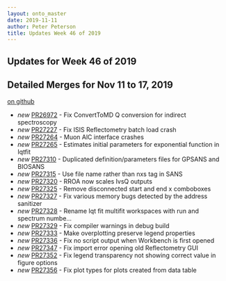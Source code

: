 ```yaml
---
layout: onto_master
date: 2019-11-11
author: Peter Peterson
title: Updates Week 46 of 2019
---
```

Updates for Week 46 of 2019
---------------------------

Detailed Merges for Nov 11 to 17, 2019
--------------------------------------
[on github](https://github.com/mantidproject/mantid/pulls?q=is%3Apr+merged%3A2019-11-12..2019-11-17)

* *new* [PR26972](https://github.com/mantidproject/mantid/pull/26972) - Fix ConvertToMD Q conversion for indirect spectroscopy
* *new* [PR27227](https://github.com/mantidproject/mantid/pull/27227) - Fix ISIS Reflectometry batch load crash
* *new* [PR27264](https://github.com/mantidproject/mantid/pull/27264) - Muon AlC interface crashes
* *new* [PR27265](https://github.com/mantidproject/mantid/pull/27265) - Estimates initial parameters for exponential function in Iqtfit
* *new* [PR27310](https://github.com/mantidproject/mantid/pull/27310) - Duplicated definition/parameters files for GPSANS and BIOSANS
* *new* [PR27315](https://github.com/mantidproject/mantid/pull/27315) - Use file name rather than nxs tag in SANS
* *new* [PR27320](https://github.com/mantidproject/mantid/pull/27320) - RROA now scales IvsQ outputs
* *new* [PR27325](https://github.com/mantidproject/mantid/pull/27325) - Remove disconnected start and end x comboboxes
* *new* [PR27327](https://github.com/mantidproject/mantid/pull/27327) - Fix various memory bugs detected by the address sanitizer
* *new* [PR27328](https://github.com/mantidproject/mantid/pull/27328) - Rename Iqt fit multifit workspaces with run and spectrum numbe…
* *new* [PR27329](https://github.com/mantidproject/mantid/pull/27329) - Fix compiler warnings in debug build
* *new* [PR27333](https://github.com/mantidproject/mantid/pull/27333) - Make overplotting preserve legend properties
* *new* [PR27336](https://github.com/mantidproject/mantid/pull/27336) - Fix no script output when Workbench is first opened
* *new* [PR27347](https://github.com/mantidproject/mantid/pull/27347) - Fix import error opening old Reflectometry GUI
* *new* [PR27352](https://github.com/mantidproject/mantid/pull/27352) - Fix legend transparency not showing correct value in figure options
* *new* [PR27356](https://github.com/mantidproject/mantid/pull/27356) - Fix plot types for plots created from data table
